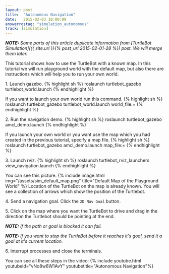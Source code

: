 ```yaml
---
layout: post
title:  "Autonomous Navigation"
date:   2015-02-03 10:00:09
answerrostag: "simulation_autonomous"
track: [simulation]
---
```


***NOTE:*** *Some parts of this article duplicate information from [TurtleBot Simulation]({{ site.url }}{% post_url 2015-02-01-28 %}) post. We will merge them later.*

This tutorial shows how to use the TurtleBot with a known map. In this tutorial we will run playground world with the default map, but also there are instructions which will help you to run your own world.

1\. Launch gazebo.
{% highlight sh %}
roslaunch turtlebot_gazebo turtlebot_world.launch
{% endhighlight %}

If you want to launch your own world run this command.
{% highlight sh %}
roslaunch turtlebot_gazebo turtlebot_world.launch world_file:=<full path to the world file>
{% endhighlight %}

2\. Run the navigation demo.
{% highlight sh %}
roslaunch turtlebot_gazebo amcl_demo.launch
{% endhighlight %}

If you launch your own world or you want use the map which you had created in the previous tutorial, specify a map file.
{% highlight sh %}
roslaunch turtlebot_gazebo amcl_demo.launch map_file:=<full path to map yaml file>
{% endhighlight %}

3\. Launch rviz.
{% highlight sh %}
roslaunch turtlebot_rviz_launchers view_navigation.launch
{% endhighlight %}

You can see this picture.
{% include image.html img="/assets/sim_default_map.png" title="Default Map of the Playground World" %}
Location of the TurtleBot on the map is already known. You will see a collection of arrows which show the position of the Turtlebot.

4\. Send a navigation goal. Click the `2D Nav Goal` button.

5\. Click on the map where you want the TurtleBot to drive and drag in the direction the Turtlebot should be pointing at the end.

***NOTE:*** *If the path or goal is blocked it can fail.*

***NOTE:*** *If you want to stop the TurtleBot before it reaches it's goal, send it a goal at it's current location.*

6\. Interrupt processes and close the terminals.

You can see all these steps in the video:
{% include youtube.html youtubeid="vNo8w6W1AvY" youtubetitle="Autonomous Navigation"%}
